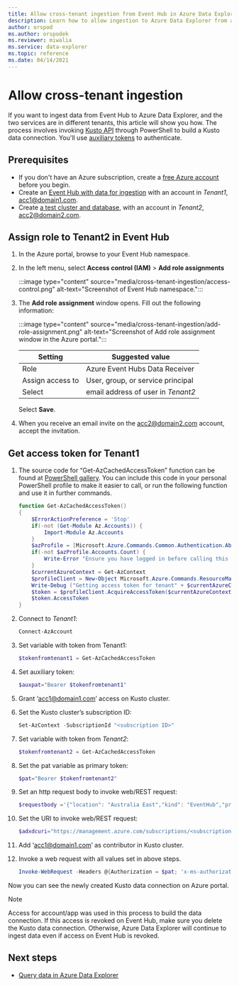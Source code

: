 ```yaml
---
title: Allow cross-tenant ingestion from Event Hub in Azure Data Explorer
description: Learn how to allow ingestion to Azure Data Explorer from an Event Hub in a different tenant
author: orspod
ms.author: orspodek
ms.reviewer: miwalia
ms.service: data-explorer
ms.topic: reference
ms.date: 04/14/2021
---
```

# Allow cross-tenant ingestion

If you want to ingest data from Event Hub to Azure Data Explorer, and the two services are in different tenants, this article will show you how. The process involves invoking [Kusto API](/rest/api/azurerekusto/dataconnections/createorupdate) through PowerShell to build a Kusto data connection. You'll use [auxiliary tokens](/azure/azure-resource-manager/management/authenticate-multi-tenant) to authenticate.

## Prerequisites

* If you don't have an Azure subscription, create a [free Azure account](https://azure.microsoft.com/free/) before you begin.
* Create an [Event Hub with data for ingestion](ingest-data-event-hub.md#create-an-event-hub) with an account in *Tenant1*, acc1@domain1.com.
* Create [a test cluster and database](create-cluster-database-portal.md), with an account in *Tenant2*, acc2@domain2.com.

## Assign role to Tenant2 in Event Hub

1. In the Azure portal, browse to your Event Hub namespace. 
1. In the left menu, select **Access control (IAM)** > **Add role assignments**
   
    :::image type="content" source="media/cross-tenant-ingestion/access-control.png" alt-text="Screenshot of Event Hub namespace.":::

1. The **Add role assignment** window opens. Fill out the following information:

    :::image type="content" source="media/cross-tenant-ingestion/add-role-assignment.png" alt-text="Screenshot of Add role assignment window in the Azure portal.":::

    |**Setting** | **Suggested value** |
    |---|---|
    | Role | Azure Event Hubs Data Receiver
    | Assign access to | User, group, or service principal
    | Select | email address of user in *Tenant2*
    
    Select **Save**.

1. When you receive an email invite on the acc2@domain2.com account, accept the invitation.

## Get access token for Tenant1

1. The source code for “Get-AzCachedAccessToken” function can be found at [PowerShell gallery](https://www.powershellgallery.com/packages/AzureSimpleREST/0.2.64/Content/internal%5Cfunctions%5CGet-AzCachedAccessToken.ps1). You can include this code in your personal PowerShell profile to make it easier to call, or run the following function and use it in further commands.
    
    ```PowerShell
    function Get-AzCachedAccessToken()
    {
        $ErrorActionPreference = 'Stop'
        if(-not (Get-Module Az.Accounts)) {
            Import-Module Az.Accounts
        }
        $azProfile = [Microsoft.Azure.Commands.Common.Authentication.Abstractions.AzureRmProfileProvider]::Instance.Profile
        if(-not $azProfile.Accounts.Count) {
            Write-Error "Ensure you have logged in before calling this function."    
        }
        $currentAzureContext = Get-AzContext
        $profileClient = New-Object Microsoft.Azure.Commands.ResourceManager.Common.RMProfileClient($azProfile)
        Write-Debug ("Getting access token for tenant" + $currentAzureContext.Tenant.TenantId)
        $token = $profileClient.AcquireAccessToken($currentAzureContext.Tenant.TenantId)
        $token.AccessToken
    }
    
    ```

1.	Connect to *Tenant1*:

    ```PowerShell
    Connect-AzAccount
    ```
    
1.	Set variable with token from Tenant1:
    
    ```PowerShell
    $tokenfromtenant1 = Get-AzCachedAccessToken
    ```

1.	Set auxiliary token:
    
    ```PowerShell
    $auxpat="Bearer $tokenfromtenant1"
    ```
    
1.	Grant ‘acc1@domain1.com’ access on Kusto cluster. 
1.	Set the Kusto cluster’s subscription ID:
    
    ```PowerShell
    Set-AzContext -SubscriptionId "<subscription ID>"
    ```
    
1.	Set variable with token from *Tenant2*:
    
    ```PowerShell
    $tokenfromtenant2 = Get-AzCachedAccessToken
    ```
    
1.	Set the pat variable as primary token:
    
    ```PowerShell
    $pat="Bearer $tokenfromtenant2"   
    ```
    
1.	Set an http request body to invoke web/REST request:

    ```PowerShell
    $requestbody ='{"location": "Australia East","kind": "EventHub","properties": { "eventHubResourceId": "/subscriptions/<subscription ID>/resourceGroups/<resource group name>/providers/Microsoft.EventHub/namespaces/<event hub namespace name>/eventhubs/<event hub name>","consumerGroup": "$Default","dataFormat": "JSON", "tableName": "<ADX table name>", "mappingRuleName": "<ADX table mapping name>"}}'
    ```
    
1.	Set the URI to invoke web/REST request:

    ```PowerShell
    $adxdcuri="https://management.azure.com/subscriptions/<subscription ID>/resourceGroups/<resource group name>/providers/Microsoft.Kusto/clusters/<adx cluster name>/databases/<adx db name>/dataconnections/<adx data connection name>?api-version=2020-02-15"
    ```
    
1.	Add ‘acc1@domain1.com’ as contributor in Kusto cluster.
1.	Invoke a web request with all values set in above steps.
    
    ```PowerShell
    Invoke-WebRequest -Headers @{Authorization = $pat; 'x-ms-authorization-auxiliary' = $auxpat} -Uri $adxdcuri -Body $requestbody -Method PUT -ContentType 'application/json'
    ```
    
Now you can see the newly created Kusto data connection on Azure portal.

> [!NOTE]
> Access for account/app was used in this process to build the data connection. If this access is revoked on Event Hub, make sure you delete the Kusto data connection. Otherwise, Azure Data Explorer will continue to ingest data even if access on Event Hub is revoked.

## Next steps

* [Query data in Azure Data Explorer](web-query-data.md)
